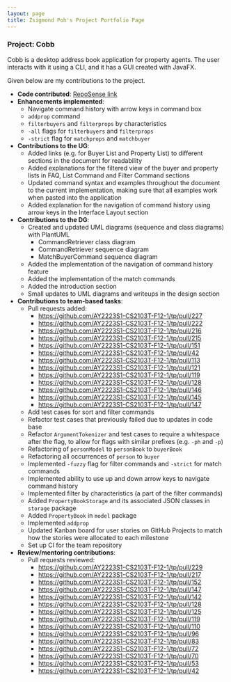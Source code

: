 ```yaml
---
layout: page
title: Zsigmond Poh's Project Portfolio Page
---
```


### Project: Cobb

Cobb is a desktop address book application for property agents. The user interacts with it using a CLI, and it has a GUI created with JavaFX.

Given below are my contributions to the project.

* **Code contributed**: 
[RepoSense link](https://nus-cs2103-ay2223s1.github.io/tp-dashboard/?search=zsiggg&breakdown=true)
* **Enhancements implemented**:
  * Navigate command history with arrow keys in command box
  * `addprop` command
  * `filterbuyers` and `filterprops` by characteristics
  * `-all` flags for `filterbuyers` and `filterprops`
  * `-strict` flag for `matchprops` and `matchbuyer`
* **Contributions to the UG**:
  * Added links (e.g. for Buyer List and Property List) to different sections in the document for readability
  * Added explanations for the filtered view of the buyer and property lists in FAQ, List Command and Filter Command sections
  * Updated command syntax and examples throughout the document to the current implementation, making sure that all
  examples work when pasted into the application
  * Added explanation for the navigation of command history using arrow keys in the Interface Layout section
* **Contributions to the DG**:
  * Created and updated UML diagrams (sequence and class diagrams) with PlantUML
    * CommandRetriever class diagram
    * CommandRetriever sequence diagram
    * MatchBuyerCommand sequence diagram
  * Added the implementation of the navigation of command history feature
  * Added the implementation of the match commands
  * Added the introduction section
  * Small updates to UML diagrams and writeups in the design section
* **Contributions to team-based tasks**:
  * Pull requests added:
    * https://github.com/AY2223S1-CS2103T-F12-1/tp/pull/227
    * https://github.com/AY2223S1-CS2103T-F12-1/tp/pull/222
    * https://github.com/AY2223S1-CS2103T-F12-1/tp/pull/216
    * https://github.com/AY2223S1-CS2103T-F12-1/tp/pull/215
    * https://github.com/AY2223S1-CS2103T-F12-1/tp/pull/151
    * https://github.com/AY2223S1-CS2103T-F12-1/tp/pull/42
    * https://github.com/AY2223S1-CS2103T-F12-1/tp/pull/113
    * https://github.com/AY2223S1-CS2103T-F12-1/tp/pull/121
    * https://github.com/AY2223S1-CS2103T-F12-1/tp/pull/119
    * https://github.com/AY2223S1-CS2103T-F12-1/tp/pull/128
    * https://github.com/AY2223S1-CS2103T-F12-1/tp/pull/146
    * https://github.com/AY2223S1-CS2103T-F12-1/tp/pull/145
    * https://github.com/AY2223S1-CS2103T-F12-1/tp/pull/147
  * Add test cases for sort and filter commands
  * Refactor test cases that previously failed due to updates in code base
  * Refactor `ArgumentTokenizer` and test cases to require a whitespace after the flag, to allow for flags with similar
  prefixes (e.g. `-ph` and `-p`)
  * Refactoring of `personModel` to `personBook` to `buyerBook` 
  * Refactoring all occurrences of `person` to `buyer`
  * Implemented `-fuzzy` flag for filter commands and `-strict` for match commands
  * Implemented ability to use up and down arrow keys to navigate command history
  * Implemented filter by characteristics (a part of the filter commands)
  * Added `PropertyBookStorage` and its associated JSON classes in `storage` package
  * Added `PropertyBook` in `model` package
  * Implemented `addprop`
  * Updated Kanban board for user stories on GitHub Projects to match how the stories were allocated to each milestone 
  * Set up CI for the team repository
* **Review/mentoring contributions**:
  * Pull requests reviewed:
    * https://github.com/AY2223S1-CS2103T-F12-1/tp/pull/229
    * https://github.com/AY2223S1-CS2103T-F12-1/tp/pull/217
    * https://github.com/AY2223S1-CS2103T-F12-1/tp/pull/152
    * https://github.com/AY2223S1-CS2103T-F12-1/tp/pull/147
    * https://github.com/AY2223S1-CS2103T-F12-1/tp/pull/142
    * https://github.com/AY2223S1-CS2103T-F12-1/tp/pull/128
    * https://github.com/AY2223S1-CS2103T-F12-1/tp/pull/125
    * https://github.com/AY2223S1-CS2103T-F12-1/tp/pull/119
    * https://github.com/AY2223S1-CS2103T-F12-1/tp/pull/110
    * https://github.com/AY2223S1-CS2103T-F12-1/tp/pull/96
    * https://github.com/AY2223S1-CS2103T-F12-1/tp/pull/83
    * https://github.com/AY2223S1-CS2103T-F12-1/tp/pull/72
    * https://github.com/AY2223S1-CS2103T-F12-1/tp/pull/70
    * https://github.com/AY2223S1-CS2103T-F12-1/tp/pull/53
    * https://github.com/AY2223S1-CS2103T-F12-1/tp/pull/42
